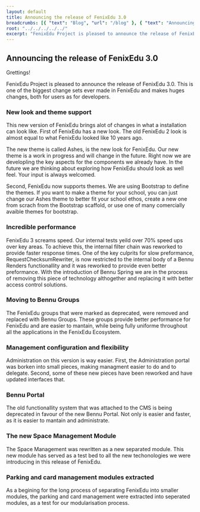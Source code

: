 ```yaml
---
layout: default
title: Announcing the release of FenixEdu 3.0
breadcrumbs: [{ "text": "Blog", "url": "/blog" }, { "text": "Announcing the release of FenixEdu 3.0", "url": "/blog/2014/05/28/fenix-edu-3"}]
root: "../../../../../"
excerpt: "FenixEdu Project is pleased to announce the release of FenixEdu 3.0."
---
```


## Announcing the release of FenixEdu 3.0

Grettings!

FenixEdu Project is pleased to announce the release of FenixEdu 3.0. This is one of the biggest change sets ever made in FenixEdu and makes huges changes, both for users as for developers.


### New look and theme support

This new version of FenixEdu brings alot of changes in what a installation can look like. First of FenixEdu has a new look. The old FenixEdu 2 look is almost equal to what FenixEdu looked like 10 years ago.

The new theme is called Ashes, is the new look for FenixEdu. Our new theme is a work in progress and will change in the future. Right now we are developling the key aspects for the components we already have. In the future we are thinking about exploring how FenixEdu should look as well feel. Your input is always welcomed.

Second, FenixEdu now supports themes. We are using Bootstrap to define the themes. If you want to make a theme for your school, you can just change our Ashes theme to better fit your school ethos, create a new one from scrach from the Bootstrap scaffold, or use one of many comercially avaible themes for bootstrap.

### Incredible performance

FenixEdu 3 screams speed. Our internal tests yeild over 70% speed ups over key areas. To achieve this, the internal filter chain was reworked to provide faster response times. One of the key culprits for slow preformance, RequestChecksumRewriter, is now restricted to the internal body of a Bennu Renders functionallity and it was reworked to provide even better preformance. With the introduction of Bennu Spring we are in the process of removing this piece of technology althogether and replacing it with better access control solutions.

### Moving to Bennu Groups

The FenixEdu groups that were marked as deprecated, were removed and replaced with Bennu Groups. These groups provide better performance for FenixEdu and are easier to mantain, while being fully uniforme throughout all the applications in the FenixEdu Ecosystem.

### Management configuration and flexibility

Administration on this version is way easier. First, the Administration portal was borken into small pieces, making managment easier to do and to delegate. Second, some of these new pieces have been reworked and have updated interfaces that.

### Bennu Portal

The old functionallity system that was attached to the CMS is being deprecated in favour of the new Bennu Portal. Not only is easier and faster, as it is easier to mantain and administrate.

### The new Space Management Module

The Space Management was rewritten as a new separated module. This new module has served as a test bed to all the new techonologies we were introducing in this release of FenixEdu.

### Parking and card management modules extracted

As a begining for the long process of separating FenixEdu into smaller modules, the parking and card management were extracted into seperated modules, as a test for our modularisation process.

